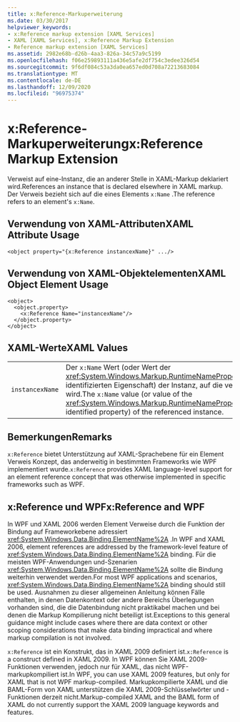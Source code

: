 ```yaml
---
title: x:Reference-Markuperweiterung
ms.date: 03/30/2017
helpviewer_keywords:
- x:Reference markup extension [XAML Services]
- XAML [XAML Services], x:Reference Markup Extension
- Reference markup extension [XAML Services]
ms.assetid: 2982e68b-d26b-4aa3-826a-34c57a9c5199
ms.openlocfilehash: f06e259893111a436e5afe2df754c3edee326d54
ms.sourcegitcommit: 9f6df084c53a3da0ea657ed0d708a72213683084
ms.translationtype: MT
ms.contentlocale: de-DE
ms.lasthandoff: 12/09/2020
ms.locfileid: "96975374"
---
```

# <a name="xreference-markup-extension"></a><span data-ttu-id="1084c-102">x:Reference-Markuperweiterung</span><span class="sxs-lookup"><span data-stu-id="1084c-102">x:Reference Markup Extension</span></span>

<span data-ttu-id="1084c-103">Verweist auf eine-Instanz, die an anderer Stelle in XAML-Markup deklariert wird.</span><span class="sxs-lookup"><span data-stu-id="1084c-103">References an instance that is declared elsewhere in XAML markup.</span></span> <span data-ttu-id="1084c-104">Der Verweis bezieht sich auf die eines Elements `x:Name` .</span><span class="sxs-lookup"><span data-stu-id="1084c-104">The reference refers to an element's `x:Name`.</span></span>

## <a name="xaml-attribute-usage"></a><span data-ttu-id="1084c-105">Verwendung von XAML-Attributen</span><span class="sxs-lookup"><span data-stu-id="1084c-105">XAML Attribute Usage</span></span>

```xaml
<object property="{x:Reference instancexName}" .../>
```

## <a name="xaml-object-element-usage"></a><span data-ttu-id="1084c-106">Verwendung von XAML-Objektelementen</span><span class="sxs-lookup"><span data-stu-id="1084c-106">XAML Object Element Usage</span></span>

```xaml
<object>
  <object.property>
    <x:Reference Name="instancexName"/>
  </object.property>
</object>
```

## <a name="xaml-values"></a><span data-ttu-id="1084c-107">XAML-Werte</span><span class="sxs-lookup"><span data-stu-id="1084c-107">XAML Values</span></span>

|||
|-|-|
|`instancexName`|<span data-ttu-id="1084c-108">Der `x:Name` Wert (oder Wert der <xref:System.Windows.Markup.RuntimeNamePropertyAttribute> identifizierten Eigenschaft) der Instanz, auf die verwiesen wird.</span><span class="sxs-lookup"><span data-stu-id="1084c-108">The `x:Name` value (or value of the <xref:System.Windows.Markup.RuntimeNamePropertyAttribute>-identified property) of the referenced instance.</span></span>|

## <a name="remarks"></a><span data-ttu-id="1084c-109">Bemerkungen</span><span class="sxs-lookup"><span data-stu-id="1084c-109">Remarks</span></span>

<span data-ttu-id="1084c-110">`x:Reference` bietet Unterstützung auf XAML-Sprachebene für ein Element Verweis Konzept, das anderweitig in bestimmten Frameworks wie WPF implementiert wurde.</span><span class="sxs-lookup"><span data-stu-id="1084c-110">`x:Reference` provides XAML language-level support for an element reference concept that was otherwise implemented in specific frameworks such as WPF.</span></span>

## <a name="xreference-and-wpf"></a><span data-ttu-id="1084c-111">x:Reference und WPF</span><span class="sxs-lookup"><span data-stu-id="1084c-111">x:Reference and WPF</span></span>

<span data-ttu-id="1084c-112">In WPF und XAML 2006 werden Element Verweise durch die Funktion der Bindung auf Frameworkebene adressiert <xref:System.Windows.Data.Binding.ElementName%2A> .</span><span class="sxs-lookup"><span data-stu-id="1084c-112">In WPF and XAML 2006, element references are addressed by the framework-level feature of <xref:System.Windows.Data.Binding.ElementName%2A> binding.</span></span> <span data-ttu-id="1084c-113">Für die meisten WPF-Anwendungen und-Szenarien <xref:System.Windows.Data.Binding.ElementName%2A> sollte die Bindung weiterhin verwendet werden.</span><span class="sxs-lookup"><span data-stu-id="1084c-113">For most WPF applications and scenarios, <xref:System.Windows.Data.Binding.ElementName%2A> binding should still be used.</span></span> <span data-ttu-id="1084c-114">Ausnahmen zu dieser allgemeinen Anleitung können Fälle enthalten, in denen Datenkontext oder andere Bereichs Überlegungen vorhanden sind, die die Datenbindung nicht praktikabel machen und bei denen die Markup Kompilierung nicht beteiligt ist.</span><span class="sxs-lookup"><span data-stu-id="1084c-114">Exceptions to this general guidance might include cases where there are data context or other scoping considerations that make data binding impractical and where markup compilation is not involved.</span></span>

<span data-ttu-id="1084c-115">`x:Reference` ist ein Konstrukt, das in XAML 2009 definiert ist.</span><span class="sxs-lookup"><span data-stu-id="1084c-115">`x:Reference` is a construct defined in XAML 2009.</span></span> <span data-ttu-id="1084c-116">In WPF können Sie XAML 2009-Funktionen verwenden, jedoch nur für XAML, das nicht WPF-markupkompiliert ist.</span><span class="sxs-lookup"><span data-stu-id="1084c-116">In WPF, you can use XAML 2009 features, but only for XAML that is not WPF markup-compiled.</span></span> <span data-ttu-id="1084c-117">Markupkompilierte XAML und die BAML-Form von XAML unterstützen die XAML 2009-Schlüsselwörter und -Funktionen derzeit nicht.</span><span class="sxs-lookup"><span data-stu-id="1084c-117">Markup-compiled XAML and the BAML form of XAML do not currently support the XAML 2009 language keywords and features.</span></span>
